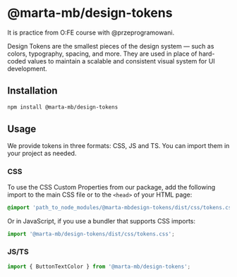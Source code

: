 # @marta-mb/design-tokens

It is practice from O:FE course with @przeprogramowani.

Design Tokens are the smallest pieces of the design system — such as colors, typography, spacing, and more. They are used in place of hard-coded values to maintain a scalable and consistent visual system for UI development.

## Installation

```bash
npm install @marta-mb/design-tokens
```

## Usage

We provide tokens in three formats: CSS, JS and TS. You can import them in your project as needed.

### CSS

To use the CSS Custom Properties from our package, add the following import to the main CSS file or to the `<head>` of your HTML page:

```css
@import 'path_to_node_modules/@marta-mbdesign-tokens/dist/css/tokens.css';
```

Or in JavaScript, if you use a bundler that supports CSS imports:

```js
import '@marta-mb/design-tokens/dist/css/tokens.css';
```

### JS/TS

```js
import { ButtonTextColor } from '@marta-mb/design-tokens';
```
